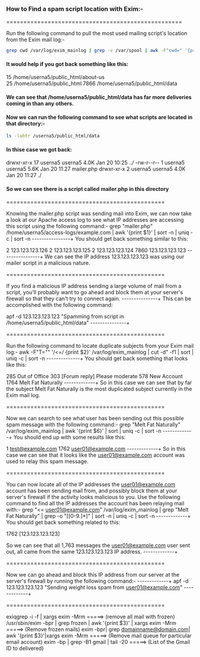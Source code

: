 ### How to Find a spam script location with Exim:-
===================================================

Run the following command to pull the most used mailing script's location from the Exim mail log:-
```sh
grep cwd /var/log/exim_mainlog | grep -v /var/spool | awk -F"cwd=" '{print $2}' | awk '{print $1}' | sort | uniq -c | sort -n
```
#### It would help if you got back something like this:
15 /home/userna5/public_html/about-us <br>
25 /home/userna5/public_html
7866 /home/userna5/public_html/data

#### We can see that /home/userna5/public_html/data has far more deliveries coming in than any others.


#### Now we can run the following command to see what scripts are located in that directory:-
```sh
ls -lahtr /userna5/public_html/data
```

#### In thise case we got back:
drwxr-xr-x 17 userna5 userna5 4.0K Jan 20 10:25 ../
-rw-r--r-- 1 userna5 userna5 5.6K Jan 20 11:27 mailer.php
drwxr-xr-x 2 userna5 userna5 4.0K Jan 20 11:27 ./

#### So we can see there is a script called mailer.php in this directory

==============================================

Knowing the mailer.php script was sending mail into Exim, we can now take a look at our Apache access log to see what IP addresses are accessing this script using the following command:-
grep "mailer.php" /home/userna5/access-logs/example.com | awk '{print $1}' | sort -n | uniq -c | sort -n
----------------+
You should get back something similar to this:

2 123.123.123.126
2 123.123.123.125
2 123.123.123.124
7860 123.123.123.123
----------------+
We can see the IP address 123.123.123.123 was using our mailer script in a malicious nature.

==============================================

If you find a malicious IP address sending a large volume of mail from a script, you'll probably want to go ahead and block them at your server's firewall so that they can't try to connect again.
---------------+
This can be accomplished with the following command:

apf -d 123.123.123.123 "Spamming from script in /home/userna5/public_html/data"
---------------+

==============================================

Run the following command to locate duplicate subjects from your Exim mail log:-
awk -F"T=\"" '/<=/ {print $2}' /var/log/exim_mainlog | cut -d\" -f1 | sort | uniq -c | sort -n
--------------+
You should get back something that looks like this:

285 Out of Office
303 [Forum reply] Please moderate
578 New Account
1764 Melt Fat Naturally
-------------+
So in this case we can see that by far the subject Melt Fat Naturally is the most duplicated subject currently in the Exim mail log.

==============================================

Now we can search to see what user has been sending out this possible spam message with the following command:-
grep "Melt Fat Naturally" /var/log/exim_mainlog | awk '{print $6}' | sort | uniq -c | sort -n
-------------+
You should end up with some results like this:

1 test@example.com
1762 user01@example.com
-------------+
So in this case we can see that it looks like the user01@example.com account was used to relay this spam message.

==============================================

You can now locate all of the IP addresses the user01@example.com account has been sending mail from, and possibly block them at your server's firewall if the activity looks malicious to you.
Use the following command to find all the IP addresses the account has been relaying mail with:-
grep "<= user01@example.com" /var/log/exim_mainlog | grep "Melt Fat Naturally" | grep -o "\[[0-9.]*\]" | sort -n | uniq -c | sort -n
-------------+
You should get back something related to this:

1762 [123.123.123.123]

So we can see that all 1,763 messages the user01@example.com user sent out, all came from the same 123.123.123.123 IP address.
-------------+

==============================================

Now we can go ahead and block this IP address from our server at the server's firewall by running the following command:-
-------------+
apf -d 123.123.123.123 "Sending weight loss spam from user01@example.com"
-------------+

==============================================

exiqgrep -i -f | xargs exim -Mrm                                            =====>  (remove all mail with frozen)
/usr/sbin/exim -bpr | grep frozen | awk '{print $3}' | xargs exim -Mrm      =====>  (Remove frozen mails)
exim -bpr| grep domainname@domain.com| awk '{print $3}'|xargs exim -Mrm     =====>  (Remove mail queue for particular email account)
exim -bp | grep -B1 gmail | tail -20                                        =====>  (List of the Gmail ID to delivered)
